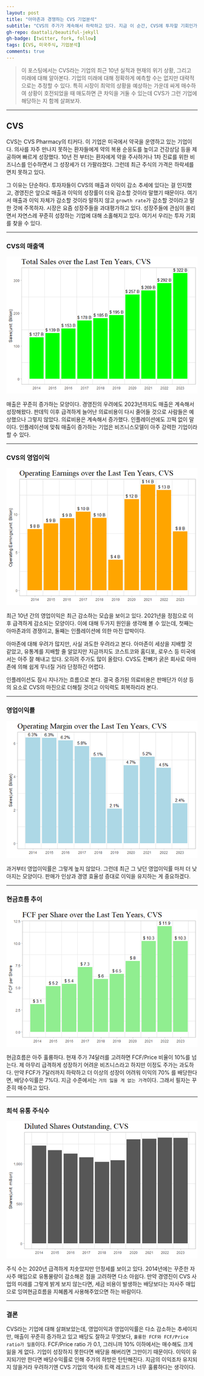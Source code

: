 ```yaml
---
layout: post
title: "아마존과 경쟁하는 CVS 기업분석"
subtitle: "CVS의 주가가 계속해서 하락하고 있다. 지금 이 순간, CVS에 투자할 기회인가?"
gh-repo: daattali/beautiful-jekyll
gh-badge: [twitter, fork, follow]
tags: [CVS, 미국주식, 기업분석]
comments: true
---
```


> 이 포스팅에서는 CVS라는 기업의 최근 10년 실적과 현재의 위기 상황,
> 그리고 미래에 대해 알아본다. 기업의 미래에 대해 정확하게 예측할 수는
> 없지만 대략적으로는 추정할 수 있다. 특히 시장이 최악의 상황을 예상하는
> 가운데 싸게 매수하여 상황이 호전되었을 때 매도하면 큰 차익을 거둘 수
> 있는데 CVS가 그런 기업에 해당하는 지 함께 살펴보자.

------------------------------------------------------------------------

## CVS

CVS는 CVS Pharmacy의 티커다. 이 기업은 미국에서 약국을 운영하고 있는
기업이다. 의사를 자주 만나지 못하는 환자들에게 약의 복용 순응도를 높이고
건강상담 등을 제공하며 빠르게 성장했다. 10년 전 부터는 환자에게 약을
주사하거나 1차 진료를 위한 비즈니스를 인수하면서 그 성장세가 더
가팔라졌다. 그런데 최근 주식의 가격은 하락세를 면치 못하고 있다.

그 이유는 단순하다. 투자자들이 CVS의 매출과 이익이 감소 추세에 있다는 걸
인지했고, 경영진은 앞으로 매출과 이익의 성장률이 더욱 감소할 것이라
말했기 때문이다. 여기서 매출과 이익 자체가 감소할 것이라 말하지 않고
`growth rate`가 감소할 것이라고 말한 것에 주목하자. 시장은 요즘
성장주들을 과대평가하고 있다. 성장주들에 관심이 쏠리면서 자연스레 꾸준히
성장하는 기업에 대해 소홀해지고 있다. 여기서 우리는 투자 기회를 찾을 수
있다.

------------------------------------------------------------------------

### CVS의 매출액

![image1](2023-08-12-아마존과-경쟁하는-CVS-기업분석_files/figure-markdown/unnamed-chunk-1-1.png)

매출은 꾸준히 증가하는 모양이다. 경영진의 우려에도 2023년까지도 매출은
계속해서 성장해왔다. 판데믹 이후 급격하게 늘어난 의료비용이 다시 줄어들
것으로 사람들은 예상했으나 그렇지 않았다. 의료비용은 계속해서 증가했다.
인플레이션에도 끄떡 없이 말이다. 인플레이션에 맞춰 매출이 증가하는
기업은 비즈니스모델이 아주 강력한 기업이라 할 수 있다.

------------------------------------------------------------------------

### CVS의 영업이익

![image2](2023-08-12-아마존과-경쟁하는-CVS-기업분석_files/figure-markdown/unnamed-chunk-2-1.png)

최근 10년 간의 영업이익은 최근 감소하는 모습을 보이고 있다. 2021년을
정점으로 이후 급격하게 감소되는 모양이다. 이에 대해 두가지 원인을 생각해
볼 수 있는데, 첫째는 아마존과의 경쟁이고, 둘째는 인플레이션에 의한 마진
압박이다.

아마존에 대해 우려가 많지만, 사실 과도한 우려라고 본다. 아마존이 세상을
지배할 것 같았고, 유통계를 지배할 줄 알았지만 지금까지도 코스트코와
홈디포, 로우스 등 미국에서는 아주 잘 해내고 있다. 오히려 주가도 많이
올랐다. CVS도 잔뼈가 굵은 회사로 아마존에 의해 쉽게 무너질 거라 단정하긴
어렵다.

인플레이션도 잠시 지나가는 흐름으로 본다. 결국 증가된 의료비용은
판매단가 이상 등의 요소로 CVS의 마진으로 더해질 것이고 이익력도
회복하리라 본다.

------------------------------------------------------------------------

### 영업이익률

![](2023-08-12-아마존과-경쟁하는-CVS-기업분석_files/figure-markdown/unnamed-chunk-3-1.png)

과거부터 영업이익률은 그렇게 높지 않았다. 그런데 최근 그 낮던 영업이익률
마저 더 낮아지는 모양이다. 판매가 인상과 경영 효율성 증대로 이익을
유지하는 게 중요하겠다.

------------------------------------------------------------------------

### 현금흐름 추이

![](2023-08-12-아마존과-경쟁하는-CVS-기업분석_files/figure-markdown/unnamed-chunk-4-1.png)

현금흐름은 아주 훌륭하다. 현재 주가 74달러를 고려하면 FCF/Price 비율이
10%를 넘는다. 제 아무리 급격하게 성장하기 어려운 비즈니스라고 하지만
이정도 주가는 과도하다. 만약 FCF가 7달러까지 하락하고 더 이상의 성장이
어려워 이익의 70% 를 배당한다면, 배당수익률은 7%다. 지금 수준에서는
`거의 잃을 게 없는 가격`이다. 그래서 필자는 꾸준히 매수하고 있다.

------------------------------------------------------------------------

### 희석 유통 주식수

![](2023-08-12-아마존과-경쟁하는-CVS-기업분석_files/figure-markdown/unnamed-chunk-5-1.png)

주식 수는 2020년 급격하게 치솟았지만 안정세를 보이고 있다. 2014년에는
꾸준한 자사주 매입으로 유통물량이 감소해온 점을 고려하면 다소 아쉽다.
만약 경영진이 CVS 사업의 미래를 그렇게 밝게 보지 않는다면, 세금 비용이
발생하는 배당보다는 자사주 매입으로 잉여현금흐름을 지혜롭게
사용해주었으면 하는 바람이다.

------------------------------------------------------------------------

### 결론

CVS라는 기업에 대해 살펴보았는데, 영업이익과 영업이익률은 다소 감소하는
추세이지만, 매출이 꾸준히 증가하고 있고 배당도 잘하고 무엇보다,
`훌륭한 FCF와 FCF/Price ratio가 일품`이다. FCF/Price ratio 가 0.1,
그러니까 10% 이하에서는 매수해도 크게 잃을 게 없다. 기업이 성장하지
못한다면 배당을 해버리면 그만이기 때문이다. 이익이 유지되기만 한다면
배당수익률로 인해 주가의 하방은 탄탄해진다. 지금의 이익조차 유지되지
않을거라 우려하기엔 CVS 기업의 역사와 트랙 레코드가 너무 훌륭하다는
생각이다.
